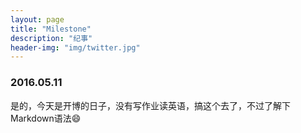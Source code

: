 ```yaml
---
layout: page
title: "Milestone"
description: "纪事"
header-img: "img/twitter.jpg"
---
```


### 2016.05.11

是的，今天是开博的日子，没有写作业读英语，搞这个去了，不过了解下Markdown语法😄
